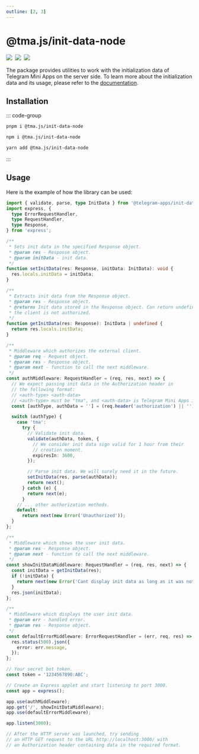 ```yaml
---
outline: [2, 3]
---
```


# @tma.js/init-data-node

<p style="display: flex; gap: 8px; min-height: 20px">
  <a href="https://npmjs.com/package/@tma.js/init-data-node">
    <img src="https://img.shields.io/npm/v/@tma.js/init-data-node?logo=npm"/>
  </a>
  <img src="https://img.shields.io/bundlephobia/minzip/@tma.js/init-data-node"/>
  <a href="https://github.com/Telegram-Mini-Apps/telegram-apps/tree/master/tma.js/init-data-node">
    <img src="https://img.shields.io/badge/source-black?logo=github"/>
  </a>
</p>

The package provides utilities to work with the initialization data of Telegram Mini Apps on the
server side. To learn more about the initialization data and its usage, please refer to
the [documentation](../platform/init-data.md).

## Installation

::: code-group

```bash [pnpm]
pnpm i @tma.js/init-data-node
```

```bash [npm]
npm i @tma.js/init-data-node
```

```bash [yarn]
yarn add @tma.js/init-data-node
```

:::

## Usage

Here is the example of how the library can be used:

```typescript
import { validate, parse, type InitData } from '@telegram-apps/init-data-node';
import express, {
  type ErrorRequestHandler,
  type RequestHandler,
  type Response,
} from 'express';

/**
 * Sets init data in the specified Response object.
 * @param res - Response object.
 * @param initData - init data.
 */
function setInitData(res: Response, initData: InitData): void {
  res.locals.initData = initData;
}

/**
 * Extracts init data from the Response object.
 * @param res - Response object.
 * @returns Init data stored in the Response object. Can return undefined in case,
 * the client is not authorized.
 */
function getInitData(res: Response): InitData | undefined {
  return res.locals.initData;
}

/**
 * Middleware which authorizes the external client.
 * @param req - Request object.
 * @param res - Response object.
 * @param next - function to call the next middleware.
 */
const authMiddleware: RequestHandler = (req, res, next) => {
  // We expect passing init data in the Authorization header in 
  // the following format:
  // <auth-type> <auth-data>
  // <auth-type> must be "tma", and <auth-data> is Telegram Mini Apps init data.
  const [authType, authData = ''] = (req.header('authorization') || '').split(' ');

  switch (authType) {
    case 'tma':
      try {
        // Validate init data.
        validate(authData, token, {
          // We consider init data sign valid for 1 hour from their 
          // creation moment.
          expiresIn: 3600,
        });

        // Parse init data. We will surely need it in the future.
        setInitData(res, parse(authData));
        return next();
      } catch (e) {
        return next(e);
      }
    // ... other authorization methods.
    default:
      return next(new Error('Unauthorized'));
  }
};

/**
 * Middleware which shows the user init data.
 * @param res - Response object.
 * @param next - function to call the next middleware.
 */
const showInitDataMiddleware: RequestHandler = (req, res, next) => {
  const initData = getInitData(res);
  if (!initData) {
    return next(new Error('Cant display init data as long as it was not found'));
  }
  res.json(initData);
};

/**
 * Middleware which displays the user init data.
 * @param err - handled error.
 * @param res - Response object.
 */
const defaultErrorMiddleware: ErrorRequestHandler = (err, req, res) => {
  res.status(500).json({
    error: err.message,
  });
};

// Your secret bot token.
const token = '1234567890:ABC';

// Create an Express applet and start listening to port 3000.
const app = express();

app.use(authMiddleware);
app.get('/', showInitDataMiddleware);
app.use(defaultErrorMiddleware);

app.listen(3000);

// After the HTTP server was launched, try sending 
// an HTTP GET request to the URL http://localhost:3000/ with 
// an Authorization header containing data in the required format.
```
